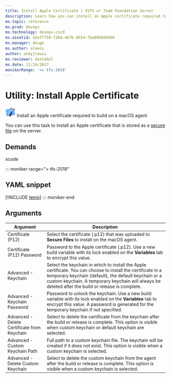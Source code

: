 ```yaml
---
title: Install Apple Certificate | VSTS or Team Foundation Server
description: Learn how you can install an Apple certificate required to build on a macOS agent on VSTS and Team Foundation Server TFS
ms.topic: reference
ms.prod: devops
ms.technology: devops-cicd
ms.assetid: d2eff759-736d-4b7b-8554-7ba0960d49d6
ms.manager: douge
ms.author: alewis
author: andyjlewis
ms.reviewer: dastahel
ms.date: 11/14/2017
monikerRange: '>= tfs-2018'
---
```



# Utility: Install Apple Certificate

![](../build/_img/xcode.png) Install an Apple certificate required to build on a macOS agent

You can use this task to install an Apple certificate that is stored as a [secure file](../../library/secure-files.md) on the server. 

## Demands

xcode

::: moniker range="> tfs-2018"
## YAML snippet
[!INCLUDE [temp](../_shared/yaml/InstallAppleCertificateV2.md)]
::: moniker-end

## Arguments

| Argument | Description |
| -------- | ----------- |
| Certificate (P12) | Select the certificate (.p12) that was uploaded to **Secure Files** to install on the macOS agent. |
| Certificate (P12) Password | Password to the Apple certificate (.p12). Use a new build variable with its lock enabled on the **Variables** tab to encrypt this value. |
| Advanced - Keychain | Select the keychain in which to install the Apple certificate. You can choose to install the certificate in a temporary keychain (default), the default keychain or a custom keychain. A temporary keychain will always be deleted after the build or release is complete. |
| Advanced - Keychain Password | Password to unlock the keychain. Use a new build variable with its lock enabled on the **Variables** tab to encrypt this value. A password is generated for the temporary keychain if not specified. |
| Advanced - Delete Certificate from Keychain | Select to delete the certificate from the keychain after the build or release is complete. This option is visible when custom keychain or default keychain are selected. |
| Advanced - Custom Keychain Path | Full path to a custom keychain file. The keychain will be created if it does not exist. This option is visible when a custom keychain is selected. |
| Advanced - Delete Custom Keychain | Select to delete the custom keychain from the agent after the build or release is complete. This option is visible when a custom keychain is selected. |
